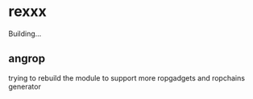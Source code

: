 # rexxx
Building...

## angrop
trying to rebuild the module to support more ropgadgets and ropchains generator

